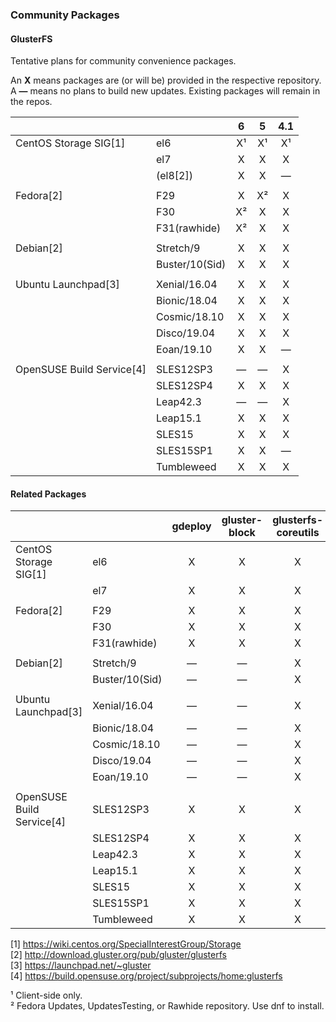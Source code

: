 ### Community Packages

#### GlusterFS

Tentative plans for community convenience packages.

An **X** means packages are (or will be) provided in the respective repository.  
A **—** means no plans to build new updates. Existing packages will remain in the repos.  

|              |              |     6     |     5     |    4.1    |
|--------------|--------------|:---------:|:---------:|:---------:|
|CentOS Storage SIG[1]|el6          |     X¹     |     X¹    |     X¹    |
|              |el7           |     X     |     X     |     X     |
|              |(el8[2])      |     X     |     X     |     —     |
|              |              |           |           |           |
|Fedora[2]     |F29           |     X     |     X²    |     X     |
|              |F30           |     X²    |     X     |     X     |
|              |F31(rawhide)  |     X²    |     X     |     X     |
|              |              |           |           |           |
|Debian[2]     |Stretch/9     |     X     |     X     |     X     |
|              |Buster/10(Sid)|     X     |     X     |     X     |
|              |              |           |           |           |
|Ubuntu Launchpad[3]|Xenial/16.04  |     X     |     X     |     X     |
|              |Bionic/18.04  |     X     |     X     |     X     |
|              |Cosmic/18.10  |     X     |     X     |     X     |
|              |Disco/19.04   |     X     |     X     |     X     |
|              |Eoan/19.10    |     X     |     X     |     —     |
|              |              |           |           |           |
|OpenSUSE Build Service[4]|SLES12SP3  |     —     |     —     |     X     |
|              |SLES12SP4     |     X     |     X     |     X     |
|              |Leap42.3      |     —     |     —     |     X     |
|              |Leap15.1      |     X     |     X     |     X     |
|              |SLES15        |     X     |     X     |     X     |
|              |SLES15SP1     |     X     |     X     |     —     |
|              |Tumbleweed    |     X     |     X     |     X     |


#### Related Packages

|              |              | gdeploy | gluster-block | glusterfs-coreutils | nfs-ganesha | storhaug | Samba |
|--------------|--------------|:-------:|:--------:|:----------:|:-----------:|:--------:|:-----:|
|CentOS Storage SIG[1]|el6           |    X    |     X    |     X      |      X      |     X    |   ?   |
|              |el7           |    X    |     X    |     X      |      X      |     X    |   ?   |
|              |              |         |          |            |             |          |       |
|Fedora[2]     |F29           |    X    |     X    |     X      |      X      |     X    |   ?   |
|              |F30           |    X    |     X    |     X      |      X      |     X    |   ?   |
|              |F31(rawhide)  |    X    |     X    |     X      |      X      |     X    |   ?   |
|              |              |         |          |            |             |          |       |
|Debian[2]     |Stretch/9     |    —    |     —    |     X      |      X      |     X    |   ?   |
|              |Buster/10(Sid)|    —    |     —    |     X      |      X      |     X    |   ?   |
|              |              |         |          |            |             |          |       |
|Ubuntu Launchpad[3]|Xenial/16.04  |    —    |     —    |     X      |      X      |     X    |   ?   |
|              |Bionic/18.04  |    —    |     —    |     X      |      X      |     X    |   ?   |
|              |Cosmic/18.10  |    —    |     —    |     X      |      X      |     X    |   ?   |
|              |Disco/19.04   |    —    |     —    |     X      |      X      |     X    |   ?   |
|              |Eoan/19.10    |    —    |     —    |     X      |      X      |     X    |   ?   |
|              |              |         |          |            |             |          |       |
|OpenSUSE Build Service[4]|SLES12SP3     |    X     |     X    |     X       |      X      |     X    |   ?   |
|              |SLES12SP4     |    X    |     X    |     X      |      X      |     X    |   ?   |
|              |Leap42.3      |    X    |     X    |     X      |      X      |     X    |   ?   |
|              |Leap15.1      |    X    |     X    |     X      |      X      |     X    |   ?   |
|              |SLES15        |    X    |     X    |     X      |      X      |     X    |   ?   |
|              |SLES15SP1     |    X    |     X    |     X      |      X      |     X    |   ?   |
|              |Tumbleweed    |    X    |     X    |     X      |      X      |     X    |   ?   |



[1] <https://wiki.centos.org/SpecialInterestGroup/Storage>  
[2] <http://download.gluster.org/pub/gluster/glusterfs>  
[3] <https://launchpad.net/~gluster>  
[4] <https://build.opensuse.org/project/subprojects/home:glusterfs>  

¹ Client-side only.  
² Fedora Updates, UpdatesTesting, or Rawhide repository. Use dnf to install.  
